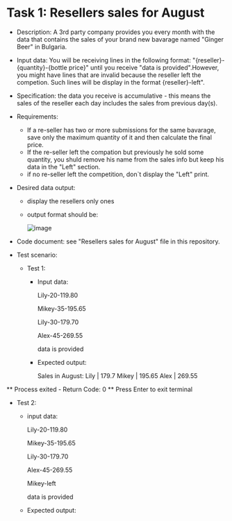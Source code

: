 

# Task 1: Resellers sales for August
- Description: A 3rd party company provides you every month with the data that contains the sales of your brand new bavarage named "Ginger Beer" in Bulgaria.
- Input data: You will be receiving lines in the following format: "{reseller}-{quantity}-{bottle price}" until you receive
"data is provided".However, you might have lines that are invalid because the reseller left the competion. Such lines will be display in the format {reseller}-left".
- Specification: the data you receive is accumulative - this means the sales of the reseller each day includes the sales from previous day(s).
- Requirements:
  - If a re-seller has two or more submissions for the same bavarage, save only the maximum quantity of it and then calculate the final price.
  - If the re-seller left the compation but previously he sold some quantity, you shuld remove his name from the sales info but keep his data in the "Left" section.
  - if no re-seller left the competition, don`t display the "Left" print.
- Desired data output: 
  - display the resellers only ones
  - output format should be:
   
    ![image](https://github.com/ivarozelin/Python/assets/134283235/57512d21-17f7-4ff5-a8be-62082940aa5b)

- Code document: see "Resellers sales for August" file in this repository.
- Test scenario:
  - Test 1:

    - Input data:
    
      Lily-20-119.80
    
      Mikey-35-195.65
    
      Lily-30-179.70
    
      Alex-45-269.55
    
      data is provided

    - Expected output:
      
      Sales in August:
      Lily | 179.7
      Mikey | 195.65
      Alex | 269.55


** Process exited - Return Code: 0 **
Press Enter to exit terminal
 
    

  - Test 2:
  
    - input data:
    
      Lily-20-119.80
    
      Mikey-35-195.65
    
      Lily-30-179.70
    
      Alex-45-269.55
    
      Mikey-left

      data is provided

    - Expected output:

      
  

    
     



